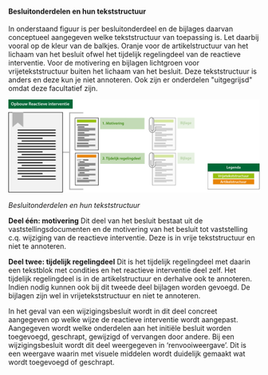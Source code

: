 #### Besluitonderdelen en hun tekststructuur

In onderstaand figuur is per besluitonderdeel en de bijlages daarvan conceptueel aangegeven 
welke tekststructuur van toepassing is. Let daarbij vooral op de kleur van de balkjes. 
Oranje voor de artikelstructuur van het lichaam van het besluit ofwel het tijdelijk regelingdeel 
van de reactieve interventie. 
Voor de motivering en bijlagen lichtgroen voor vrijetekststructuur buiten het lichaam van het besluit.
Deze tekststructuur is anders en deze kun je niet annoteren. Ook zijn er onderdelen "uitgegrijsd"
omdat deze facultatief zijn.

![](media/OpbouwRI.png) 

*Besluitonderdelen en hun tekststructuur*


**Deel één: motivering**
Dit deel van het besluit bestaat uit de vaststellingsdocumenten en de motivering van het
besluit tot vaststelling c.q. wijziging van de reactieve interventie. Deze is in vrije 
tekststructuur en niet te annoteren.

**Deel twee: tijdelijk regelingdeel**
Dit is het tijdelijk regelingdeel met daarin een tekstblok met condities en het reactieve
interventie deel zelf. Het tijdelijk regelingdeel is in de artikelstructuur en derhalve
ook te annoteren. 
Indien nodig kunnen ook bij dit tweede deel bijlagen worden gevoegd. De bijlagen zijn wel 
in vrijetekststructuur en niet te annoteren.

In het geval van een wijzigingsbesluit wordt in dit deel concreet aangegeven op welke wijze
de reactieve interventie wordt aangepast. Aangegeven wordt welke onderdelen aan het initiële 
besluit worden toegevoegd, geschrapt, gewijzigd of vervangen door andere. Bij een wijzigingsbesluit
wordt dit deel weergegeven in ‘renvooiweergave’. Dit is een weergave waarin met visuele
middelen wordt duidelijk gemaakt wat wordt toegevoegd of geschrapt.